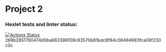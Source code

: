 # Project 2
### Hexlet tests and linter status:
[![Actions Status](https://github.com/salvadorrus/java-project-71/actions/workflows/hexlet-check.yml/badge.svg)](https://github.com/salvadorrus/java-project-71/actions)
269b2851760474d0ba663398109c83570b81bdc8f84c06494983fca08f230c0c

